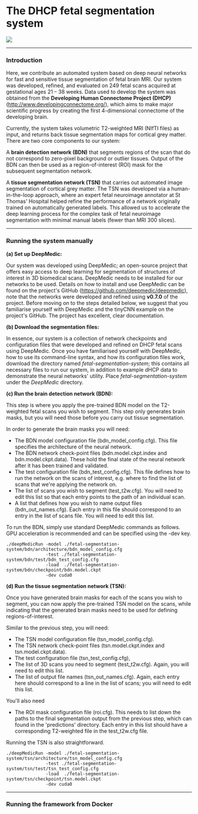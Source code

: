 # The DHCP fetal segmentation system

![](https://github.com/afetit/dhcp-fetal-segmentation-tool/blob/master/documentation/for-github-2.png)

---
### **Introduction**

Here, we contribute an automated system based on deep neural networks for fast and sensitive tissue 
segmentation of fetal brain MRI. Our system was developed, refined, and evaluated on 249 fetal scans acquired at gestational ages 21 – 38 weeks. Data used to develop the system was obtained from the **Developing Human Connectome Project (DHCP)** (http://www.developingconnectome.org/), which aims to make major scientific progress by creating the first 4-dimensional connectome of the developing brain.


Currently, the system takes volumetric T2-weighted MRI (NIfTI files) as input, 
and returns back tissue segmentation maps for cortical grey matter. There are two core components to 
our system:

A **brain detection network (BDN)** that segments regions of the scan that do not correspond to zero-pixel background or outlier 
tissues. Output of the BDN can then be used as a region-of-interest (ROI) mask for the subsequent segmentation network.

A **tissue segmentation network (TSN)** that carries out automated image segmentation of cortical grey matter. The TSN was developed via a human-in-the-loop approach, where an expert fetal neuroimage annotator at St Thomas' Hospital helped refine the performance of a network originally trained on automatically generated labels. This allowed us to accelerate the deep learning process for the complex task of fetal neuroimage segmentation with minimal manual labels (fewer than MRI 300 slices). 

---
### Running the system manually


**(a) Set up DeepMedic:**

Our system was developed using DeepMedic; an open-source project that offers easy access to deep learning for segmentation of structures of interest in 3D biomedical scans.
DeepMedic needs to be installed for our networks to be used. Details on how to install and use DeepMedic can be found on 
the project's GitHub (https://github.com/deepmedic/deepmedic), note that the networks were developed and refined using **v0.7.0** of the project. Before moving on to the steps detailed below, we suggest that you familiarise yourself with DeepMedic and the tinyCNN example on the project's GitHub. The project has excellent, clear documentation. 

**(b) Download the segmentation files:**

In essence, our system is a collection of network checkpoints and configuration files that were developed and refined on DHCP fetal scans using DeepMedic. Once you have familiarised yourself with DeepMedic, how to use its command-line syntax, and how its configuration files work, download the directory named *fetal-segmentation-system*; this contains all necessary files to run our system, in addition to example dHCP data to demonstrate the neural networks' utility. Place *fetal-segmentation-system* under the *DeepMedic* directory.

**(c) Run the brain detection network (BDN):** 

This step is where you apply the pre-trained BDN model on the T2-weighted fetal scans you wish to segment. This step only generates brain masks, but you will need those before you carry out tissue segmentation. 

In order to generate the brain masks you will need:
- The BDN model configuration file (bdn_model_config.cfg). This file specifies the architecture of the neural network.
- The BDN network check-point files (bdn.model.ckpt.index and bdn.model.ckpt.data). These hold the final state of the neural network after it has been trained and validated. 
- The test configuration file (bdn_test_config.cfg). This file defines how to run the network on the scans of interest, e.g. where to find the list of scans that we're applying the network on.
- The list of scans you wish to segment (test_t2w.cfg). You will need to edit this list so that each entry points to the path of an individual scan.
- A list that defines how you wish to name output files (bdn_out_names.cfg). Each entry in this file should correspond to an entry in the list of scans file. You will need to edit this list. 

To run the BDN, simply use standard DeepMedic commands as follows. GPU acceleration is recommended and can be specified using the -dev key. 
```
./deepMedicRun -model ./fetal-segmentation-system/bdn/architecture/bdn_model_config.cfg 
               -test ./fetal-segmentation-system/bdn/test/bdn_test_config.cfg 
               -load  ./fetal-segmentation-system/bdn/checkpoint/bdn.model.ckpt
               -dev cuda0
```

**(d) Run the tissue segmentation network (TSN):** 

Once you have generated brain masks for each of the scans you wish to segment, you can now apply the pre-trained TSN model on the scans, while indicating that the generated brain masks need to be used for defining regions-of-interest.  

Similar to the previous step, you will need:
- The TSN model configuration file (tsn_model_config.cfg).
- The TSN network check-point files (tsn.model.ckpt.index and tsn.model.ckpt.data).
- The test configuration file (tsn_test_config.cfg), 
- The list of 3D scans you need to segment (test_t2w.cfg). Again, you will need to edit this list.
- The list of output file names (tsn_out_names.cfg). Again, each entry here should correspond to a line in the list of scans; you will need to edit this list. 

You'll also need 
- The ROI mask configuration file (roi.cfg). This needs to list down the paths to the final segmentation
output from the previous step, which can found in the 'predictions' directory. Each entry in this list should have a corresponding T2-weighted file in the test_t2w.cfg file.

Running the TSN is also straightforward.

```
./deepMedicRun -model ./fetal-segmentation-system/tsn/architecture/tsn_model_config.cfg 
               -test ./fetal-segmentation-system/tsn/test/tsn_test_config.cfg 
               -load  ./fetal-segmentation-system/tsn/checkpoint/tsn.model.ckpt
               -dev cuda0
```

---
### Running the framework from Docker

